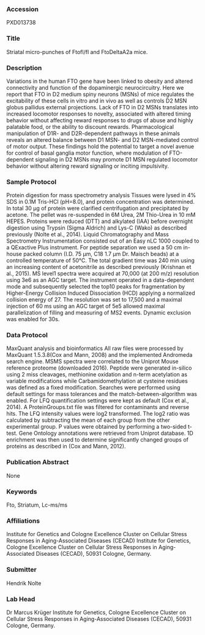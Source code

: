 ### Accession
PXD013738

### Title
Striatal micro-punches of Ftofl/fl and FtoDeltaA2a mice.

### Description
Variations in the human FTO gene have been linked to obesity and altered connectivity and function of the dopaminergic neurocircuitry. Here we report that FTO in D2 medium spiny neurons (MSNs) of mice regulates the excitability of these cells in vitro and in vivo as well as controls D2 MSN globus pallidus external projections. Lack of FTO in D2 MSNs translates into increased locomotor responses to novelty, associated with altered timing behavior without affecting reward responses to drugs of abuse and highly palatable food, or the ability to discount rewards. Pharmacological manipulation of D1R- and D2R-dependent pathways in these animals reveals an altered balance between D1 MSN- and D2 MSN-mediated control of motor output. These findings hold the potential to target a novel avenue for control of basal ganglia motor function, where modulation of FTO-dependent signaling in D2 MSNs may promote D1 MSN regulated locomotor behavior without altering reward signaling or inciting impulsivity.

### Sample Protocol
Protein digestion for mass spectrometry analysis Tissues were lysed in 4% SDS in 0.1M Tris-HCl (pH=8.0), and protein concentration was determined. In total 30 µg of protein were clarified centrifugation and precipitated by acetone. The pellet was re-suspended in 6M Urea, 2M Thio-Urea in 10 mM HEPES.  Proteins were reduced (DTT) and alkylated (IAA) before overnight digestion using Trypsin (Sigma Aldrich) and Lys-C (Wako) as described previously (Nolte et al., 2014).   Liquid Chromatography and Mass Spectrometry  Instrumentation consisted out of an Easy nLC 1000 coupled to a QExactive Plus instrument. For peptide separation we used a 50 cm in-house packed column (I.D. 75 µm, C18 1.7 µm Dr. Maisch beads) at a controlled temperature of 50°C. The total gradient time was 240 min using an increasing content of acetonitrile as described previously (Krishnan et al., 2015). MS level1 spectra were acquired at 70,000 (at 200 m/z) resolution using 3e6 as an AGC target. The instrument operated in a data-dependent mode and subsequently selected the top10 peaks for fragmentation by Higher-Energy Collision Induced Dissociation (HCD) applying a normalized collision energy of 27. The resolution was set to 17,500 and a maximal injection of 60 ms using an AGC target of 5e5 allowed maximal parallelization of filling and measuring of MS2 events. Dynamic exclusion was enabled for 30s.

### Data Protocol
MaxQuant analysis and bioinformatics  All raw files were processed by MaxQuant 1.5.3.8(Cox and Mann, 2008) and the implemented Andromeda search engine. MSMS spectra were correlated to the Uniprot Mouse reference proteome (downloaded 2016). Peptide were generated in-silico using 2 miss cleavages, methionine oxidation and n-term acetylation as variable modifications while Carbamidomethylation at cysteine residues was defined as a fixed modification. Searches were performed using default settings for mass tolerances and the match-between-algorithm was enabled. For LFQ quantification settings were kept as default (Cox et al., 2014). A ProteinGroups.txt file was filtered for contaminants and reverse hits. The LFQ intensity values were log2 transformed. The log2 ratio was calculated by subtracting the mean of each group from the other experimental group. P values were obtained by performing a two-sided t-test. Gene Ontology annotations were retrieved from Uniprot database. 1D enrichment was then used to determine significantly changed groups of proteins as described in (Cox and Mann, 2012).

### Publication Abstract
None

### Keywords
Fto, Striatum, Lc-ms/ms

### Affiliations
Institute for Genetics and Cologne Excellence Cluster on Cellular Stress Responses in Aging-Associated Diseases (CECAD)
Institute for Genetics, Cologne Excellence Cluster on Cellular Stress Responses in Aging-Associated Diseases (CECAD), 50931 Cologne, Germany.

### Submitter
Hendrik Nolte

### Lab Head
Dr Marcus Krüger
Institute for Genetics, Cologne Excellence Cluster on Cellular Stress Responses in Aging-Associated Diseases (CECAD), 50931 Cologne, Germany.


